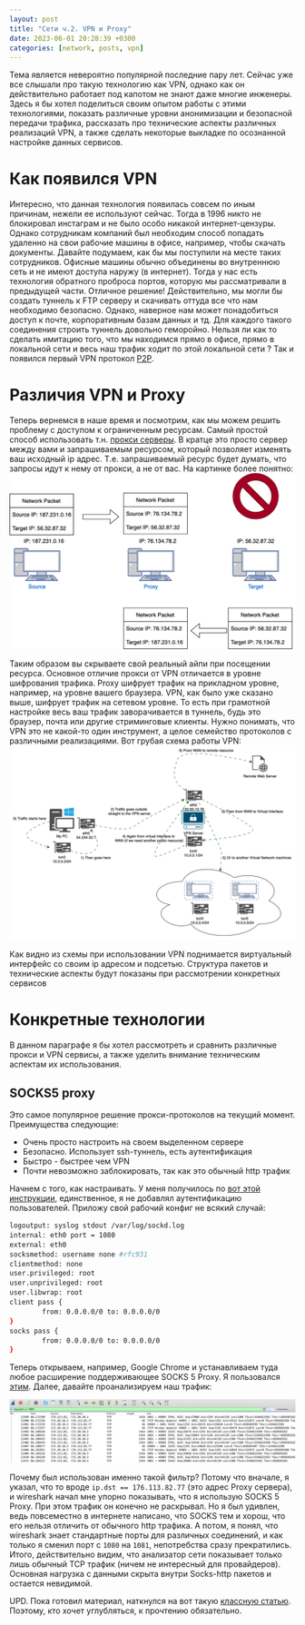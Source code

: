 ```yaml
---
layout: post
title: "Сети ч.2. VPN и Proxy"
date: 2023-06-01 20:28:39 +0300
categories: [network, posts, vpn]
---
```


Тема является невероятно популярной последние пару лет. Сейчас уже все слышали про такую технологию как VPN, однако как он действительно
работает под капотом не знают даже многие инженеры. Здесь я бы хотел поделиться своим опытом работы с этими технологиями, 
показать различные уровни анонимизации и безопасной передачи трафика, рассказать про технические аспекты различных реализаций VPN, 
а также сделать некоторые выкладке по осознанной настройке данных сервисов.

# Как появился VPN
Интересно, что данная технология появилась совсем по иным причинам, нежели ее используют сейчас. Тогда в 1996 никто не блокировал
инстаграм и не было особо никакой интернет-цензуры. Однако сотрудникам компаний был необходим способ попадать удаленно на свои рабочие 
машины в офисе, например, чтобы скачать документы. Давайте подумаем, как бы мы поступили на месте таких сотрудников.
Офисные машины обычно объединены во внутреннюю сеть и не имеют доступа наружу (в интернет). Тогда у нас есть технология обратного проброса
портов, которую мы рассматривали в предыдущей части. Отличное решение! Действительно, мы могли бы создать туннель к FTP серверу и скачивать
оттуда все что нам необходимо безопасно. Однако, наверное нам может понадобиться доступ к почте, корпоративным базам данных и тд.
Для каждого такого соединения строить туннель довольно геморойно. Нельзя ли как то сделать имитацию того, что мы находимся прямо в офисе, прямо
в локальной сети и весь наш трафик ходит по этой локальной сети ? Так и появился первый VPN протокол [P2P](https://ru.wikipedia.org/wiki/Одноранговая_сеть).

# Различия VPN и Proxy
Теперь вернемся в наше время и посмотрим, как мы можем решить проблему с доступом к ограниченным ресурсам. Самый простой способ использовать
т.н. [прокси серверы](https://trends.rbc.ru/trends/industry/61c192a19a79475f186a0296#p5). В кратце это просто сервер между вами и запрашиваемым ресурсом,
который позволяет изменять ваш исходный ip адрес. Т.е. запрашиваемый ресурс будет думать, что запросы идут к нему от прокси, а не от вас.
На картинке более понятно:
![alt text](../../images/posts/network/proxy.png)

Таким образом вы скрываете свой реальный айпи при посещении ресурса. Основное отличие прокси от VPN отличается в уровне шифрования трафика.
Proxy шифрует трафик на прикладном уровне, например, на уровне вашего браузера. VPN, как было уже сказано выше, шифрует трафик на сетевом уровне.
То есть при грамотной настройке весь ваш трафик заворачивается в туннель, будь это браузер, почта или другие стриминговые клиенты. 
Нужно понимать, что VPN это не какой-то один инструмент, а целое семейство протоколов с различными реализациями. Вот грубая схема работы
VPN:
![alt text](../../images/posts/network/VPN-2.png)

Как видно из схемы при использовании VPN поднимается виртуальный интерфейс со своим ip адресом и подсетью. Структура пакетов и технические
аспекты будут показаны при рассмотрении конкретных сервисов

# Конкретные технологии
В данном параграфе я бы хотел рассмотреть и сравнить различные прокси и VPN сервисы, а также уделить внимание техническим аспектам их использования.
## SOCKS5 proxy
Это самое популярное решение прокси-протоколов на текущий момент. Преимущества следующие:
* Очень просто настроить на своем выделенном сервере
* Безопасно. Использует ssh-туннель, есть аутентификация
* Быстро - быстрее чем VPN
* Почти невозможно заблокировать, так как это обычный http трафик

Начнем с того, как настраивать. У меня получилось по [вот этой инструкции](https://www.digitalocean.com/community/tutorials/how-to-set-up-dante-proxy-on-ubuntu-20-04),
единственное, я не добавлял аутентификацию пользователей. Приложу свой рабочий конфиг не всякий случай:
```bash
logoutput: syslog stdout /var/log/sockd.log
internal: eth0 port = 1080
external: eth0
socksmethod: username none #rfc931
clientmethod: none
user.privileged: root
user.unprivileged: root
user.libwrap: root
client pass {
        from: 0.0.0.0/0 to: 0.0.0.0/0
}
socks pass {
        from: 0.0.0.0/0 to: 0.0.0.0/0
}
```

Теперь открываем, например, Google Chrome и устанавливаем туда любое расширение поддерживающее SOCKS 5 Proxy. Я пользовался [этим](chrome-extension://padekgcemlokbadohgkifijomclgjgif/options.html#!/about).
Далее, давайте проанализируем наш трафик:

![alt-text](../../images/posts/network/socks-traffic-1.png)

Почему был использован именно такой фильтр? Потому что вначале, я указал, что то вроде `ip.dst == 176.113.82.77` (это адрес Proxy сервера),
и wireshark начал мне упорно показывать, что я использую SOCKS 5 Proxy. При этом трафик он конечно не раскрывал. Но я был удивлен, ведь
повсеместно в интернете написано, что SOCKS тем и хорош, что его нельзя отличить от обычного http трафика. А потом, я понял, что 
wireshark знает стандартные порты для различных соединений, и как только я сменил порт с `1080` на `1081`, непотребства сразу прекратились.
Итого, действительно видим, что анализатор сети показывает только лишь обычный TCP трафик (ничем не интересный для провайдеров).
Основная нагрузка с данными скрыта внутри Socks-http пакетов и остается невидимой.

UPD. Пока готовил материал, наткнулся на вот такую [классную статью](https://habr.com/ru/articles/506356/). Поэтому, кто хочет углубляться,
к прочтению обязательно.










